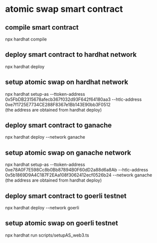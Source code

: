 # atomic swap smart contract

## compile smart contract
npx hardhat compile

## deploy smart contract to hardhat network
npx hardhat deploy

## setup atomic swap on hardhat network
npx hardhat setup-as --ttoken-address 0x5FbDB2315678afecb367f032d93F642f64180aa3 --htlc-address 0xe7f1725E7734CE288F8367e1Bb143E90bb3F0512  
(the address are obtained from hardhat deploy)

## deploy smart contract to ganache
npx hardhat deploy --network ganache

## setup atomic swap on ganache network
npx hardhat setup-as --ttoken-address 0xe78A0F7E598Cc8b0Bb87894B0F60dD2a88d6a8Ab --htlc-address 0x5b1869D9A4C187F2EAa108f3062412ecf0526b24 --network ganache
(the address are obtained from hardhat deploy)

## deploy smart contract to goerli testnet
npx hardhat deploy --network goerli

## setup atomic swap on goerli testnet
npx hardhat run scripts/setupAS_web3.ts